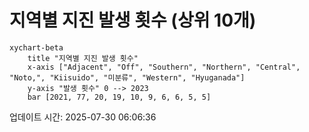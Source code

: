 # 지역별 지진 발생 횟수 (상위 10개)

```mermaid
xychart-beta
    title "지역별 지진 발생 횟수"
    x-axis ["Adjacent", "Off", "Southern", "Northern", "Central", "Noto,", "Kiisuido", "미분류", "Western", "Hyuganada"]
    y-axis "발생 횟수" 0 --> 2023
    bar [2021, 77, 20, 19, 10, 9, 6, 6, 5, 5]
```

업데이트 시간: 2025-07-30 06:06:36
